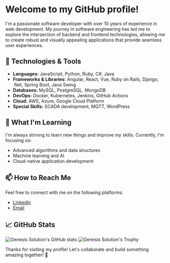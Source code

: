 # Welcome to my GitHub profile!

I'm a passionate software developer with over 10 years of experience in web development. My journey in software engineering has led me to explore the intersection of backend and frontend technologies, allowing me to create robust and visually appealing applications that provide seamless user experiences.

## 🔧 Technologies & Tools

- **Languages:** JavaScript, Python, Ruby, C#, Java
- **Frameworks & Libraries:** Angular, React, Vue, Ruby on Rails, Django, .Net, Spring Boot, Java Swing
- **Databases:** MySQL, PostgreSQL, MongoDB
- **DevOps:** Docker, Kubernetes, Jenkins, GitHub Actions
- **Cloud:** AWS, Azure, Google Cloud Platform
- **Special Skills:** SCADA development, MQTT, WordPress

## 🌱 What I'm Learning

I'm always striving to learn new things and improve my skills. Currently, I'm focusing on:

- Advanced algorithms and data structures
- Machine learning and AI
- Cloud-native application development

## 📫 How to Reach Me

Feel free to connect with me on the following platforms:

- [LinkedIn](https://www.linkedin.com/in/jon-c-rann/)
- [Email](mailto:admin@theprojectgenesis.net)

## 📈 GitHub Stats

![Genesis Solution's GitHub stats](https://github-readme-stats.vercel.app/api?username=genesis-solution&show_icons=true&theme=radical)
![Genesis Solution's Trophy](https://github-profile-trophy.vercel.app/?username=genesis-solution&theme=radical)

Thanks for visiting my profile! Let's collaborate and build something amazing together! 🚀
